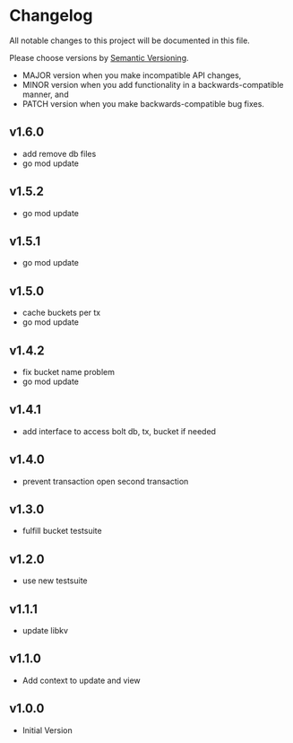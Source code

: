 # Changelog

All notable changes to this project will be documented in this file.

Please choose versions by [Semantic Versioning](http://semver.org/).

* MAJOR version when you make incompatible API changes,
* MINOR version when you add functionality in a backwards-compatible manner, and
* PATCH version when you make backwards-compatible bug fixes.

## v1.6.0

- add remove db files
- go mod update

## v1.5.2

- go mod update

## v1.5.1

- go mod update

## v1.5.0

- cache buckets per tx
- go mod update

## v1.4.2

- fix bucket name problem
- go mod update

## v1.4.1

- add interface to access bolt db, tx, bucket if needed

## v1.4.0

- prevent transaction open second transaction

## v1.3.0

- fulfill bucket testsuite

## v1.2.0

- use new testsuite

## v1.1.1

- update libkv

## v1.1.0

- Add context to update and view

## v1.0.0

- Initial Version
